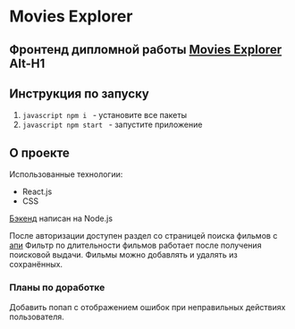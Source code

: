 # Movies Explorer
Фронтенд дипломной работы [Movies Explorer](https://diploma.nomoredomains.monster)
Alt-H1
------
## Инструкция по запуску 
1. ```javascript npm i ``` - установите все пакеты
2. ```javascript npm start ``` - запустите приложение

## О проекте
Использованные технологии:
* React.js 
* CSS  

[Бэкенд](https://github.com/VladislavKondratjev/movies-explorer-api) написан на Node.js

После авторизации доступен раздел со страницей поиска фильмов с [апи](https://api.nomoreparties.co/beatfilm-movies) 
Фильтр по длительности фильмов работает после получения поисковой выдачи. Фильмы можно добавлять и удалять из сохранённых. 

### Планы по доработке 
Добавить попап с отображением ошибок при неправильных действиях пользователя.